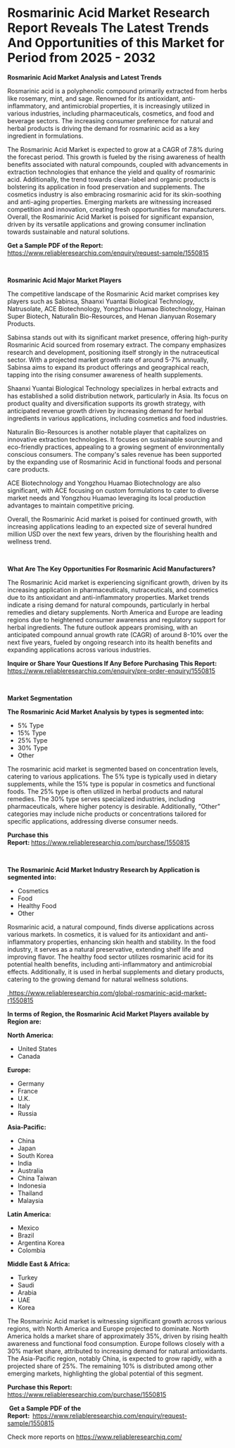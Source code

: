 <p><h1>Rosmarinic Acid Market Research Report Reveals The Latest Trends And Opportunities of this Market for Period from 2025 - 2032</h1></p><p><strong>Rosmarinic Acid Market Analysis and Latest Trends</strong></p>
<p><p>Rosmarinic acid is a polyphenolic compound primarily extracted from herbs like rosemary, mint, and sage. Renowned for its antioxidant, anti-inflammatory, and antimicrobial properties, it is increasingly utilized in various industries, including pharmaceuticals, cosmetics, and food and beverage sectors. The increasing consumer preference for natural and herbal products is driving the demand for rosmarinic acid as a key ingredient in formulations.</p><p>The Rosmarinic Acid Market is expected to grow at a CAGR of 7.8% during the forecast period. This growth is fueled by the rising awareness of health benefits associated with natural compounds, coupled with advancements in extraction technologies that enhance the yield and quality of rosmarinic acid. Additionally, the trend towards clean-label and organic products is bolstering its application in food preservation and supplements. The cosmetics industry is also embracing rosmarinic acid for its skin-soothing and anti-aging properties. Emerging markets are witnessing increased competition and innovation, creating fresh opportunities for manufacturers. Overall, the Rosmarinic Acid Market is poised for significant expansion, driven by its versatile applications and growing consumer inclination towards sustainable and natural solutions.</p></p>
<p><strong>Get a Sample PDF of the Report:&nbsp;</strong> <a href="https://www.reliableresearchiq.com/enquiry/request-sample/1550815?utm_campaign=2449&utm_medium=2&utm_source=Github&utm_content=ia&utm_term=31032025&utm_id=rosmarinic-acid">https://www.reliableresearchiq.com/enquiry/request-sample/1550815</a></p>
<p>&nbsp;</p>
<p><strong>Rosmarinic Acid Major Market Players</strong></p>
<p><p>The competitive landscape of the Rosmarinic Acid market comprises key players such as Sabinsa, Shaanxi Yuantai Biological Technology, Natrusolate, ACE Biotechnology, Yongzhou Huamao Biotechnology, Hainan Super Biotech, Naturalin Bio-Resources, and Henan Jianyuan Rosemary Products. </p><p>Sabinsa stands out with its significant market presence, offering high-purity Rosmarinic Acid sourced from rosemary extract. The company emphasizes research and development, positioning itself strongly in the nutraceutical sector. With a projected market growth rate of around 5-7% annually, Sabinsa aims to expand its product offerings and geographical reach, tapping into the rising consumer awareness of health supplements.</p><p>Shaanxi Yuantai Biological Technology specializes in herbal extracts and has established a solid distribution network, particularly in Asia. Its focus on product quality and diversification supports its growth strategy, with anticipated revenue growth driven by increasing demand for herbal ingredients in various applications, including cosmetics and food industries.</p><p>Naturalin Bio-Resources is another notable player that capitalizes on innovative extraction technologies. It focuses on sustainable sourcing and eco-friendly practices, appealing to a growing segment of environmentally conscious consumers. The company's sales revenue has been supported by the expanding use of Rosmarinic Acid in functional foods and personal care products.</p><p>ACE Biotechnology and Yongzhou Huamao Biotechnology are also significant, with ACE focusing on custom formulations to cater to diverse market needs and Yongzhou Huamao leveraging its local production advantages to maintain competitive pricing. </p><p>Overall, the Rosmarinic Acid market is poised for continued growth, with increasing applications leading to an expected size of several hundred million USD over the next few years, driven by the flourishing health and wellness trend.</p></p>
<p>&nbsp;</p>
<p><strong>What Are The Key Opportunities For Rosmarinic Acid Manufacturers?</strong></p>
<p><p>The Rosmarinic Acid market is experiencing significant growth, driven by its increasing application in pharmaceuticals, nutraceuticals, and cosmetics due to its antioxidant and anti-inflammatory properties. Market trends indicate a rising demand for natural compounds, particularly in herbal remedies and dietary supplements. North America and Europe are leading regions due to heightened consumer awareness and regulatory support for herbal ingredients. The future outlook appears promising, with an anticipated compound annual growth rate (CAGR) of around 8-10% over the next five years, fueled by ongoing research into its health benefits and expanding applications across various industries.</p></p>
<p><strong>Inquire or Share Your Questions If Any Before Purchasing This Report:</strong> <a href="https://www.reliableresearchiq.com/enquiry/pre-order-enquiry/1550815?utm_campaign=2449&utm_medium=2&utm_source=Github&utm_content=ia&utm_term=31032025&utm_id=rosmarinic-acid">https://www.reliableresearchiq.com/enquiry/pre-order-enquiry/1550815</a></p>
<p>&nbsp;</p>
<p><strong>Market Segmentation</strong></p>
<p><strong>The Rosmarinic Acid Market Analysis by types is segmented into:</strong></p>
<p><ul><li>5% Type</li><li>15% Type</li><li>25% Type</li><li>30% Type</li><li>Other</li></ul></p>
<p><p>The rosmarinic acid market is segmented based on concentration levels, catering to various applications. The 5% type is typically used in dietary supplements, while the 15% type is popular in cosmetics and functional foods. The 25% type is often utilized in herbal products and natural remedies. The 30% type serves specialized industries, including pharmaceuticals, where higher potency is desirable. Additionally, “Other” categories may include niche products or concentrations tailored for specific applications, addressing diverse consumer needs.</p></p>
<p><strong>Purchase this Report:&nbsp;</strong><a href="https://www.reliableresearchiq.com/purchase/1550815?utm_campaign=2449&utm_medium=2&utm_source=Github&utm_content=ia&utm_term=31032025&utm_id=rosmarinic-acid">https://www.reliableresearchiq.com/purchase/1550815</a></p>
<p>&nbsp;</p>
<p><strong>The Rosmarinic Acid Market Industry Research by Application is segmented into:</strong></p>
<p><ul><li>Cosmetics</li><li>Food</li><li>Healthy Food</li><li>Other</li></ul></p>
<p><p>Rosmarinic acid, a natural compound, finds diverse applications across various markets. In cosmetics, it is valued for its antioxidant and anti-inflammatory properties, enhancing skin health and stability. In the food industry, it serves as a natural preservative, extending shelf life and improving flavor. The healthy food sector utilizes rosmarinic acid for its potential health benefits, including anti-inflammatory and antimicrobial effects. Additionally, it is used in herbal supplements and dietary products, catering to the growing demand for natural wellness solutions.</p></p>
<p><a href="https://www.reliableresearchiq.com/global-rosmarinic-acid-market-r1550815?utm_campaign=2449&utm_medium=2&utm_source=Github&utm_content=ia&utm_term=31032025&utm_id=rosmarinic-acid">&nbsp;https://www.reliableresearchiq.com/global-rosmarinic-acid-market-r1550815</a></p>
<p><strong>In terms of Region, the Rosmarinic Acid Market Players available by Region are:</strong></p>
<p>
    <p> <strong> North America: </strong>
        <ul>
            <li>United States</li>
            <li>Canada</li>
        </ul>
        </p> 
    <p> <strong> Europe: </strong>
        <ul>
            <li>Germany</li>
            <li>France</li>
            <li>U.K.</li>
            <li>Italy</li>
            <li>Russia</li>
        </ul>
        </p> 
    <p> <strong> Asia-Pacific: </strong>
        <ul>
            <li>China</li>
            <li>Japan</li>
            <li>South Korea</li>
            <li>India</li>
            <li>Australia</li>
            <li>China Taiwan</li>
            <li>Indonesia</li>
            <li>Thailand</li>
            <li>Malaysia</li>
        </ul>
        </p> 
    <p> <strong> Latin America: </strong>
        <ul>
            <li>Mexico</li>
            <li>Brazil</li>
            <li>Argentina Korea</li>
            <li>Colombia</li>
        </ul>
        </p> 
    <p> <strong> Middle East & Africa: </strong>
        <ul>
            <li>Turkey</li>
            <li>Saudi</li>
            <li>Arabia</li>
            <li>UAE</li>
            <li>Korea</li>
        </ul>
    </p>
    </p>
<p><p>The Rosmarinic Acid market is witnessing significant growth across various regions, with North America and Europe projected to dominate. North America holds a market share of approximately 35%, driven by rising health awareness and functional food consumption. Europe follows closely with a 30% market share, attributed to increasing demand for natural antioxidants. The Asia-Pacific region, notably China, is expected to grow rapidly, with a projected share of 25%. The remaining 10% is distributed among other emerging markets, highlighting the global potential of this segment.</p></p>
<p><strong>Purchase this Report: </strong><a href="https://www.reliableresearchiq.com/purchase/1550815?utm_campaign=2449&utm_medium=2&utm_source=Github&utm_content=ia&utm_term=31032025&utm_id=rosmarinic-acid">https://www.reliableresearchiq.com/purchase/1550815</a></p>
<p>&nbsp;<strong>Get a Sample PDF of the Report:&nbsp;&nbsp;</strong><a href="https://www.reliableresearchiq.com/enquiry/request-sample/1550815?utm_campaign=2449&utm_medium=2&utm_source=Github&utm_content=ia&utm_term=31032025&utm_id=rosmarinic-acid">https://www.reliableresearchiq.com/enquiry/request-sample/1550815</a></p>
<p><strong></strong></p>
<p>Check more reports on <a href="https://www.reliableresearchiq.com/?utm_campaign=2449&utm_medium=2&utm_source=Github&utm_content=ia&utm_term=31032025&utm_id=rosmarinic-acid">https://www.reliableresearchiq.com/</a></p>